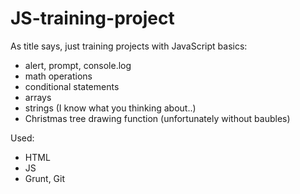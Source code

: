 # JS-training-project

As title says, just training projects with JavaScript basics:
- alert, prompt, console.log
- math operations
- conditional statements
- arrays
- strings (I know what you thinking about..)
- Christmas tree drawing function (unfortunately without baubles)

Used:
- HTML
- JS
- Grunt, Git
